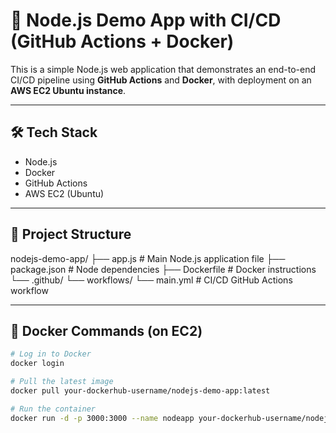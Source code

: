 # 🚀 Node.js Demo App with CI/CD (GitHub Actions + Docker)

This is a simple Node.js web application that demonstrates an end-to-end CI/CD pipeline using **GitHub Actions** and **Docker**, with deployment on an **AWS EC2 Ubuntu instance**.

---

## 🛠️ Tech Stack

- Node.js
- Docker
- GitHub Actions
- AWS EC2 (Ubuntu)

---

## 📁 Project Structure

nodejs-demo-app/
├── app.js # Main Node.js application file
├── package.json # Node dependencies
├── Dockerfile # Docker instructions
└── .github/
└── workflows/
└── main.yml # CI/CD GitHub Actions workflow


---

## 🐳 Docker Commands (on EC2)

```bash
# Log in to Docker
docker login

# Pull the latest image
docker pull your-dockerhub-username/nodejs-demo-app:latest

# Run the container
docker run -d -p 3000:3000 --name nodeapp your-dockerhub-username/nodejs-demo-app:latest
